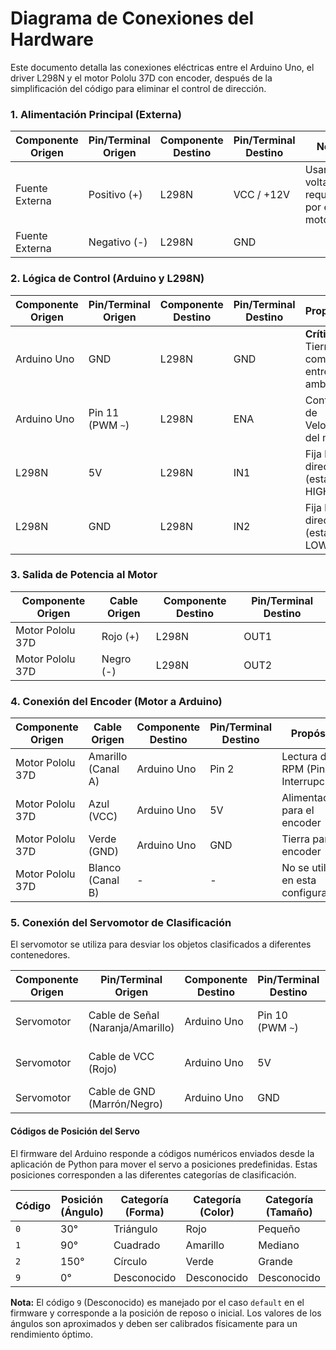 # Diagrama de Conexiones del Hardware

Este documento detalla las conexiones eléctricas entre el Arduino Uno, el driver L298N y el motor Pololu 37D con encoder, después de la simplificación del código para eliminar el control de dirección.

### 1. Alimentación Principal (Externa)

| Componente Origen | Pin/Terminal Origen | Componente Destino | Pin/Terminal Destino | Nota                               |
|-------------------|---------------------|--------------------|----------------------|------------------------------------|
| Fuente Externa    | Positivo (+)        | L298N              | VCC / +12V           | Usar el voltaje requerido por el motor |
| Fuente Externa    | Negativo (-)        | L298N              | GND                  |                                    |

### 2. Lógica de Control (Arduino y L298N)

| Componente Origen | Pin/Terminal Origen | Componente Destino | Pin/Terminal Destino | Propósito                          |
|-------------------|---------------------|--------------------|----------------------|------------------------------------|
| Arduino Uno       | GND                 | L298N              | GND                  | **Crítico:** Tierra común entre ambos      |
| Arduino Uno       | Pin 11 (PWM `~`)    | L298N              | ENA                  | Control de Velocidad del motor     |
| L298N             | 5V                  | L298N              | IN1                  | Fija la dirección (estado HIGH)    |
| L298N             | GND                 | L298N              | IN2                  | Fija la dirección (estado LOW)     |

### 3. Salida de Potencia al Motor

| Componente Origen | Cable Origen | Componente Destino | Pin/Terminal Destino |
|-------------------|--------------|--------------------|----------------------|
| Motor Pololu 37D  | Rojo (+)     | L298N              | OUT1                 |
| Motor Pololu 37D  | Negro (-)    | L298N              | OUT2                 |

### 4. Conexión del Encoder (Motor a Arduino)

| Componente Origen | Cable Origen      | Componente Destino | Pin/Terminal Destino | Propósito                          |
|-------------------|-------------------|--------------------|----------------------|------------------------------------|
| Motor Pololu 37D  | Amarillo (Canal A)| Arduino Uno        | Pin 2                | Lectura de RPM (Pin de Interrupción) |
| Motor Pololu 37D  | Azul (VCC)        | Arduino Uno        | 5V                   | Alimentación para el encoder       |
| Motor Pololu 37D  | Verde (GND)       | Arduino Uno        | GND                  | Tierra para el encoder             |
| Motor Pololu 37D  | Blanco (Canal B)  | -                  | -                    | No se utiliza en esta configuración|

### 5. Conexión del Servomotor de Clasificación

El servomotor se utiliza para desviar los objetos clasificados a diferentes contenedores.

| Componente Origen | Pin/Terminal Origen | Componente Destino | Pin/Terminal Destino | Propósito                          |
|-------------------|---------------------|--------------------|----------------------|------------------------------------|
| Servomotor        | Cable de Señal (Naranja/Amarillo) | Arduino Uno        | Pin 10 (PWM `~`)     | Control de posición del servo      |
| Servomotor        | Cable de VCC (Rojo) | Arduino Uno        | 5V                   | Alimentación para el servo         |
| Servomotor        | Cable de GND (Marrón/Negro) | Arduino Uno        | GND                  | Tierra para el servo               |

#### Códigos de Posición del Servo

El firmware del Arduino responde a códigos numéricos enviados desde la aplicación de Python para mover el servo a posiciones predefinidas. Estas posiciones corresponden a las diferentes categorías de clasificación.

| Código | Posición (Ángulo) | Categoría (Forma) | Categoría (Color) | Categoría (Tamaño) |
|--------|-------------------|-------------------|-------------------|--------------------|
| `0`    | 30°               | Triángulo         | Rojo              | Pequeño            |
| `1`    | 90°               | Cuadrado          | Amarillo          | Mediano            |
| `2`    | 150°              | Círculo           | Verde             | Grande             |
| `9`    | 0°                | Desconocido       | Desconocido       | Desconocido        |

**Nota:** El código `9` (Desconocido) es manejado por el caso `default` en el firmware y corresponde a la posición de reposo o inicial. Los valores de los ángulos son aproximados y deben ser calibrados físicamente para un rendimiento óptimo.